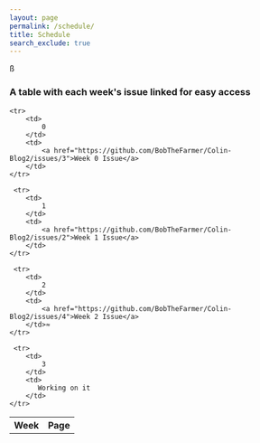 ```yaml
---
layout: page
permalink: /schedule/
title: Schedule
search_exclude: true
---
```


ß
### A table with each week's issue linked for easy access
<table>
    <tr>
     <th>Week</th>
     <th>Page</th>
    </tr>

    <tr>
        <td>
            0
        </td>
        <td>
            <a href="https://github.com/BobTheFarmer/Colin-Blog2/issues/3">Week 0 Issue</a>
        </td>
    </tr>
    
     <tr>
        <td>
            1
        </td>
        <td>
            <a href="https://github.com/BobTheFarmer/Colin-Blog2/issues/2">Week 1 Issue</a>
        </td>
    </tr>
    
     <tr>
        <td>
            2
        </td>
        <td>
            <a href="https://github.com/BobTheFarmer/Colin-Blog2/issues/4">Week 2 Issue</a>
        </td>≈
    </tr>
    
     <tr>
        <td>
            3
        </td>
        <td>
           Working on it
        </td>
    </tr>
</table>